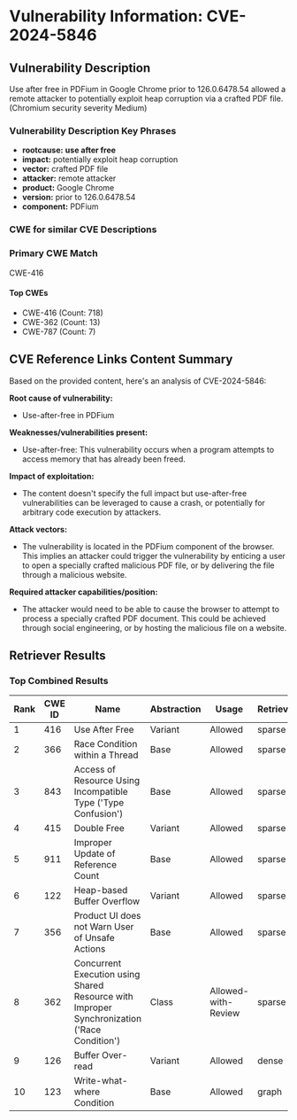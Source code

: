 # Vulnerability Information: CVE-2024-5846

## Vulnerability Description
Use after free in PDFium in Google Chrome prior to 126.0.6478.54 allowed a remote attacker to potentially exploit heap corruption via a crafted PDF file. (Chromium security severity Medium)

### Vulnerability Description Key Phrases
- **rootcause:** **use after free**
- **impact:** potentially exploit heap corruption
- **vector:** crafted PDF file
- **attacker:** remote attacker
- **product:** Google Chrome
- **version:** prior to 126.0.6478.54
- **component:** PDFium

### CWE for similar CVE Descriptions
### Primary CWE Match
CWE-416

#### Top CWEs
- CWE-416 (Count: 718)
- CWE-362 (Count: 13)
- CWE-787 (Count: 7)

## CVE Reference Links Content Summary
Based on the provided content, here's an analysis of CVE-2024-5846:

**Root cause of vulnerability:**
*   Use-after-free in PDFium

**Weaknesses/vulnerabilities present:**
*   Use-after-free: This vulnerability occurs when a program attempts to access memory that has already been freed.

**Impact of exploitation:**
*   The content doesn't specify the full impact but use-after-free vulnerabilities can be leveraged to cause a crash, or potentially for arbitrary code execution by attackers.

**Attack vectors:**
*   The vulnerability is located in the PDFium component of the browser. This implies an attacker could trigger the vulnerability by enticing a user to open a specially crafted malicious PDF file, or by delivering the file through a malicious website.

**Required attacker capabilities/position:**
*   The attacker would need to be able to cause the browser to attempt to process a specially crafted PDF document. This could be achieved through social engineering, or by hosting the malicious file on a website.

## Retriever Results

### Top Combined Results

| Rank | CWE ID | Name | Abstraction | Usage  | Retrievers | Individual Scores |
|------|--------|------|-------------|-------|------------|-------------------|
| 1 | 416 | Use After Free | Variant | Allowed | sparse | 0.330 |
| 2 | 366 | Race Condition within a Thread | Base | Allowed | sparse | 0.257 |
| 3 | 843 | Access of Resource Using Incompatible Type ('Type Confusion') | Base | Allowed | sparse | 0.239 |
| 4 | 415 | Double Free | Variant | Allowed | sparse | 0.220 |
| 5 | 911 | Improper Update of Reference Count | Base | Allowed | sparse | 0.217 |
| 6 | 122 | Heap-based Buffer Overflow | Variant | Allowed | sparse | 0.213 |
| 7 | 356 | Product UI does not Warn User of Unsafe Actions | Base | Allowed | sparse | 0.208 |
| 8 | 362 | Concurrent Execution using Shared Resource with Improper Synchronization ('Race Condition') | Class | Allowed-with-Review | sparse | 0.203 |
| 9 | 126 | Buffer Over-read | Variant | Allowed | dense | 0.543 |
| 10 | 123 | Write-what-where Condition | Base | Allowed | graph | 0.003 |


